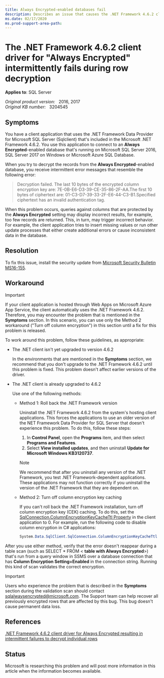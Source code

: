 ```yaml
---
title: Always Encrypted-enabled databases fail
description: Describes an issue that causes the .NET Framework 4.6.2 client driver for Always Encrypted-enabled databases to fail during the decryption of individual rows. Provides a workaround.
ms.date: 02/17/2020
ms.prod-support-area-path: 
---
```

# The .NET Framework 4.6.2 client driver for "Always Encrypted" intermittently fails during row decryption

**Applies to**: SQL Server

_Original product version:_ &nbsp; 2016, 2017  
_Original KB number:_ &nbsp; 3204545

## Symptoms

You have a client application that uses the .NET Framework Data Provider for Microsoft SQL Server (Sqlclient) that's included in the Microsoft .NET Framework 4.6.2. You use this application to connect to an **Always Encrypted**-enabled database that's running on Microsoft SQL Server 2016, SQL Server 2017 on Windows or Microsoft Azure SQL Database.

When you try to decrypt the records from the **Always Encrypted**-enabled database, you receive intermittent error messages that resemble the following error:

> Decryption failed. The last 10 bytes of the encrypted column encryption key are: 7E-0B-E6-D3-39-CE-35-86-2F-AA.The first 10 bytes of ciphertext are: 01-C3-D7-39-33-2F-E6-44-C3-B1.Specified ciphertext has an invalid authentication tag.

When this problem occurs, queries against columns that are protected by the **Always Encrypted** setting may display incorrect results, for example, too few records are returned. This, in turn, may trigger incorrect behavior. For example, the client application tries to insert missing values or run other update processes that either create additional errors or cause inconsistent data in the database.

## Resolution

To fix this issue, install the security update from [Microsoft Security Bulletin MS16-155](https://technet.microsoft.com/library/security/ms16-155).

## Workaround

> [!IMPORTANT]
> If your client application is hosted through Web Apps on Microsoft Azure App Service, the client automatically uses the .NET Framework 4.6.2. Therefore, you may encounter the problem that is mentioned in the **Symptoms** section. In this scenario, you can use only the Method 2 workaround ("Turn off column encryption") in this section until a fix for this problem is released.

To work around this problem, follow these guidelines, as appropriate:

- The .NET client isn't yet upgraded to version 4.6.2

   In the environments that are mentioned in the **Symptoms** section, we recommend that you don't upgrade to the .NET Framework 4.6.2 until this problem is fixed. This problem doesn't affect earlier versions of the driver.

- The .NET client is already upgraded to 4.6.2

  Use one of the following methods:

  - Method 1: Roll back the .NET Framework version

    Uninstall the .NET Framework 4.6.2 from the system's hosting client applications. This forces the applications to use an older version of the NET Framework Data Provider for SQL Server that doesn't experience this problem. To do this, follow these steps:

    1. In **Control Panel**, open the **Programs** item, and then select **Programs and Features**.
    2. Select **View installed updates**, and then uninstall **Update for Microsoft Windows KB3120737**.

    > [!NOTE]
    > We recommend that after you uninstall any version of the .NET Framework, you test .NET Framework-dependent applications. These applications may not function correctly if you uninstall the version of the .NET Framework that they are dependent on.

  - Method 2: Turn off column encryption key caching

    If you can't roll back the .NET Framework installation, turn off column encryption key (CEK) caching. To do this, set the [SqlConnection.ColumnEncryptionKeyCacheTtl Property](https://msdn.microsoft.com/library/mt703753%28vs.110%29.aspx) in the client application to 0. For example, run the following code to disable column encryption in C# applications:

    ```csharp
    System.Data.SqlClient.SqlConnection.ColumnEncryptionKeyCacheTtl = TimeSpan.Zero
    ```

After you use either method, verify that the error doesn't reappear during a table scan (such as SELECT * FROM <
**table with Always Encrypted**>) that's run from a query window in SSMS over a database connection that has **Column Encryption Setting=Enabled** in the connection string. Running this kind of scan validates the correct encryption.

> [!IMPORTANT]
> Users who experience the problem that is described in the **Symptoms** section during the validation scan should contact
sqlalwaysencrypted@microsoft.com. The Support team can help recover all previously encrypted rows that are affected by this bug. This bug doesn't cause permanent data loss.

## References

[.NET Framework 4.6.2 client driver for Always Encrypted resulting in intermittent failures to decrypt individual rows](https://blogs.msdn.microsoft.com/sqlreleaseservices/net-4-6-2-framework-client-driver-for-always-encrypted-resulting-in-intermittent-failures-to-decrypt-individual-rows/)

## Status

Microsoft is researching this problem and will post more information in this article when the information becomes available.
